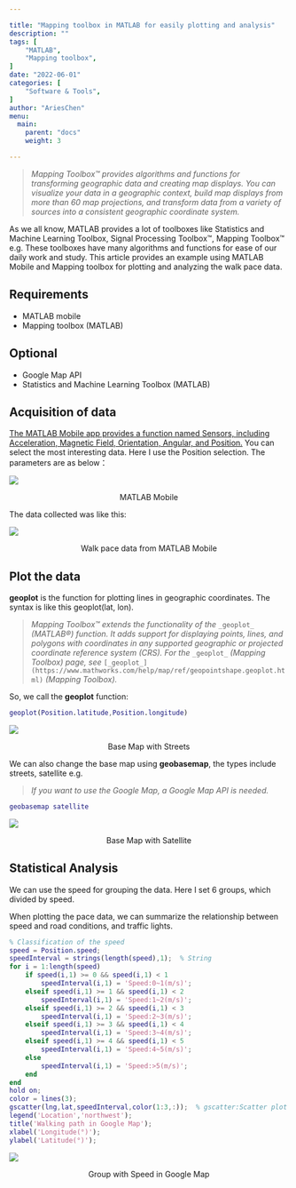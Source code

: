 ```yaml
---

title: "Mapping toolbox in MATLAB for easily plotting and analysis"
description: ""
tags: [
    "MATLAB",
    "Mapping toolbox",
]
date: "2022-06-01"
categories: [
    "Software & Tools",
]
author: "AriesChen"
menu:
  main:
    parent: "docs"
    weight: 3

---
```


> _Mapping Toolbox™ provides algorithms and functions for transforming geographic data and creating map displays. You can visualize your data in a geographic context, build map displays from more than 60 map projections, and transform data from a variety of sources into a consistent geographic coordinate system._

As we all know, MATLAB provides a lot of toolboxes like Statistics and Machine Learning Toolbox, Signal Processing Toolbox™, Mapping Toolbox™ e.g. These toolboxes have many algorithms and functions for ease of our daily work and study. This article provides an example using MATLAB Mobile and Mapping toolbox for plotting and analyzing the walk pace data.

## Requirements

*   MATLAB mobile
*   Mapping toolbox (MATLAB)

## Optional

*   Google Map API
*   Statistics and Machine Learning Toolbox (MATLAB)

## Acquisition of data

<u>The MATLAB Mobile app provides a function named Sensors, including Acceleration, Magnetic Field, Orientation, Angular, and Position.</u> You can select the most interesting data. Here I use the Position selection. The parameters are as below：

![](https://miro.medium.com/v2/resize:fit:1400/1*YbS_HxaEpOsAR9AUCcZwzg.png)

<center>MATLAB Mobile</center>

The data collected was like this:

![](https://miro.medium.com/v2/resize:fit:1298/1*yma8-D86zSrZaWuHhoqm2g.jpeg)

<center>Walk pace data from MATLAB Mobile</center>

## Plot the data

**geoplot** is the function for plotting lines in geographic coordinates. The syntax is like this geoplot(lat, lon).

> _Mapping Toolbox™ extends the functionality of the_ `_geoplot_` _(MATLAB®) function. It adds support for displaying points, lines, and polygons with coordinates in any supported geographic or projected coordinate reference system (CRS). For the_ `_geoplot_` _(Mapping Toolbox) page, see_ `[_geoplot_](https://www.mathworks.com/help/map/ref/geopointshape.geoplot.html)` _(Mapping Toolbox)._

So, we call the **geoplot** function:

```matlab
geoplot(Position.latitude,Position.longitude)
```

![](https://miro.medium.com/v2/resize:fit:1120/1*cQgmteltoe4NCtJxDI4rvA.jpeg)

<center>Base Map with Streets</center>

We can also change the base map using **geobasemap**, the types include streets, satellite e.g.

> _If you want to use the Google Map, a Google Map API is needed._

```matlab
geobasemap satellite
```

![](https://miro.medium.com/v2/resize:fit:1120/1*rBHNs971SipxxKsm-rBFGw.jpeg)

<center>Base Map with Satellite</center>

## Statistical Analysis

We can use the speed for grouping the data. Here I set 6 groups, which divided by speed.

When plotting the pace data, we can summarize the relationship between speed and road conditions, and traffic lights.

```matlab
% Classification of the speed
speed = Position.speed;
speedInterval = strings(length(speed),1);  % String
for i = 1:length(speed)
    if speed(i,1) >= 0 && speed(i,1) < 1
        speedInterval(i,1) = 'Speed:0~1(m/s)';
    elseif speed(i,1) >= 1 && speed(i,1) < 2
        speedInterval(i,1) = 'Speed:1~2(m/s)';
    elseif speed(i,1) >= 2 && speed(i,1) < 3
        speedInterval(i,1) = 'Speed:2~3(m/s)';
    elseif speed(i,1) >= 3 && speed(i,1) < 4
        speedInterval(i,1) = 'Speed:3~4(m/s)';
    elseif speed(i,1) >= 4 && speed(i,1) < 5
        speedInterval(i,1) = 'Speed:4~5(m/s)';
    else 
        speedInterval(i,1) = 'Speed:>5(m/s)';
    end
end
hold on;
color = lines(3);
gscatter(lng,lat,speedInterval,color(1:3,:));  % gscatter:Scatter plot by group
legend('Location','northwest');
title('Walking path in Google Map');
xlabel('Longitude(°)');
ylabel('Latitude(°)');
```

![](https://miro.medium.com/v2/resize:fit:1120/1*awtjAhhh8uqkD82WvjzR8w.jpeg)

<center>Group with Speed in Google Map</center>